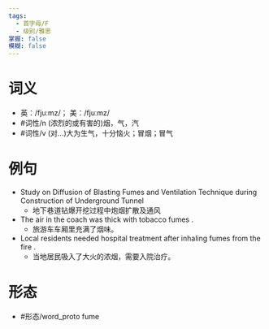 ```yaml
---
tags:
  - 首字母/F
  - 级别/雅思
掌握: false
模糊: false
---
```

# 词义
- 英：/fjuːmz/； 美：/fjuːmz/
- #词性/n  (浓烈的或有害的)烟，气，汽
- #词性/v  (对…)大为生气，十分恼火；冒烟；冒气
# 例句
- Study on Diffusion of Blasting Fumes and Ventilation Technique during Construction of Underground Tunnel
	- 地下巷道钻爆开挖过程中炮烟扩散及通风
- The air in the coach was thick with tobacco fumes .
	- 旅游车车厢里充满了烟味。
- Local residents needed hospital treatment after inhaling fumes from the fire .
	- 当地居民吸入了大火的浓烟，需要入院治疗。
# 形态
- #形态/word_proto fume
